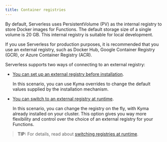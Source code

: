 ```yaml
---
title: Container registries
---
```


By default, Serverless uses PersistentVolume (PV) as the internal registry to store Docker images for Functions. The default storage size of a single volume is 20 GB. This internal registry is suitable for local development.

If you use Serverless for production purposes, it is recommended that you use an external registry, such as Docker Hub, Google Container Registry (GCR), or Azure Container Registry (ACR).

Serverless supports two ways of connecting to an external registry:

- [You can set up an external registry before installation](../../../03-tutorials/serverless/svls-07-set-external-registry.md).

  In this scenario, you can use Kyma overrides to change the default values supplied by the installation mechanism.

- [You can switch to an external registry at runtime](../../../03-tutorials/serverless/svls-08-switch-to-external-registry.md).

  In this scenario, you can change the registry on the fly, with Kyma already installed on your cluster. This option gives you way more flexibility and control over the choice of an external registry for your Functions.

>**TIP:** For details, read about [switching registries at runtime](../../../05-technical-reference/svls-03-switching-registries.md).
